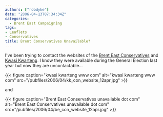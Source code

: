 ```yaml
---
authors: ["robdyke"]
date: "2006-04-13T07:34:34Z"
categories:
  - Brent East Campaigning
tags:
- Leaflets
- Conservatives
title: Brent Conservatives Unavailable?
---
```

I've been trying to contact the websites of the [Brent East Conservatives](http://www.brenteastconservatives.com/) and [Kwasi Kwarteng](http://www.kwasikwarteng.com/). I know they were available during the General Election last year but now they are uncontactable...

{{< figure caption="kwasi kwarteng www com" alt="kwasi kwarteng www com" src="/pubfiles/2006/04/kk_con_website_12apr.jpg" >}}

and

{{< figure caption="Brent East Conservatives unavailable dot com" alt="Brent East Conservatives unavailable dot com" src="/pubfiles/2006/04/be_con_website_12apr.jpg" >}}
